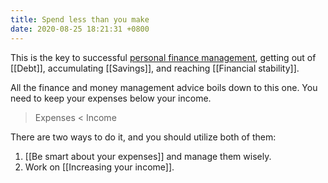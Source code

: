 ```yaml
---
title: Spend less than you make
date: 2020-08-25 18:21:31 +0800
---
```


This is the key to successful <a class="internal-link" href="/index">personal finance management</a>, getting out of [[Debt]], accumulating [[Savings]], and reaching [[Financial stability]].

All the finance and money management advice boils down to this one. You need to keep your expenses below your income.

> Expenses < Income

There are two ways to do it, and you should utilize both of them:

1. [[Be smart about your expenses]] and manage them wisely.
2. Work on [[Increasing your income]].
